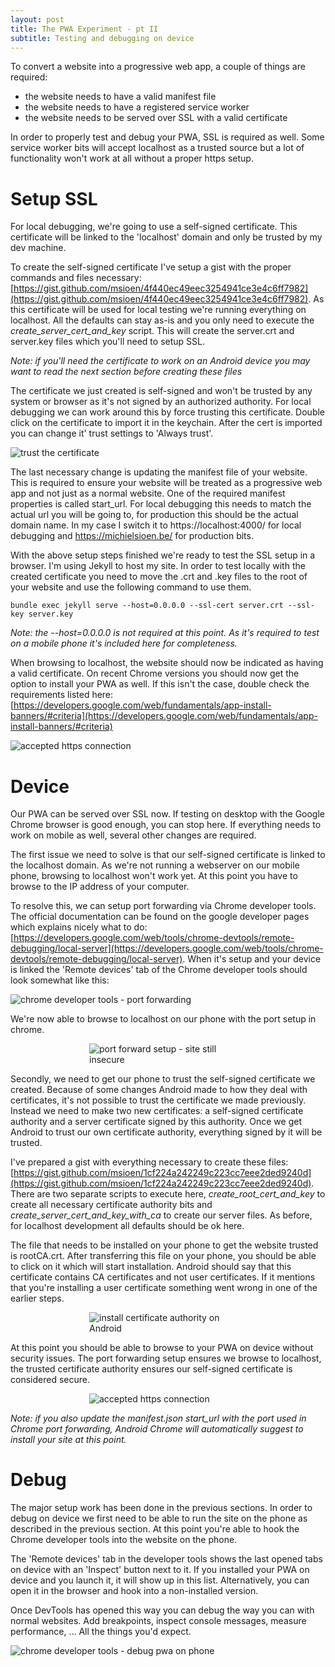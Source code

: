 ```yaml
---
layout: post
title: The PWA Experiment - pt II
subtitle: Testing and debugging on device
---
```


To convert a website into a progressive web app, a couple of things are required:

- the website needs to have a valid manifest file
- the website needs to have a registered service worker
- the website needs to be served over SSL with a valid certificate

In order to properly test and debug your PWA, SSL is required as well. Some service worker bits will accept localhost as a trusted source but a lot of functionality won't work at all without a proper https setup.

# Setup SSL

For local debugging, we're going to use a self-signed certificate. This certificate will be linked to the 'localhost' domain and only be trusted by my dev machine.

To create the self-signed certificate I've setup a gist with the proper commands and files necessary: [https://gist.github.com/msioen/4f440ec49eec3254941ce3e4c6ff7982](https://gist.github.com/msioen/4f440ec49eec3254941ce3e4c6ff7982). As this certificate will be used for local testing we're running everything on localhost. All the defaults can stay as-is and you only need to execute the *create_server_cert_and_key* script. This will create the server.crt and server.key files which you'll need to setup SSL.

_Note: if you'll need the certificate to work on an Android device you may want to read the next section before creating these files_

The certificate we just created is self-signed and won't be trusted by any system or browser as it's not signed by an authorized authority. For local debugging we can work around this by force trusting this certificate. Double click on the certificate to import it in the keychain. After the cert is imported you can change it' trust settings to 'Always trust'.

![](/img/pwa-setup-trust.png "trust the certificate")

The last necessary change is updating the manifest file of your website. This is required to ensure your website will be treated as a progressive web app and not just as a normal website. One of the required manifest properties is called start_url. For local debugging this needs to match the actual url you will be going to, for production this should be the actual domain name. In my case I switch it to https://localhost:4000/ for local debugging and https://michielsioen.be/ for production bits.

With the above setup steps finished we're ready to test the SSL setup in a browser. I'm using Jekyll to host my site. In order to test locally with the created certificate you need to move the .crt and .key files to the root of your website and use the following command to use them.

```
bundle exec jekyll serve --host=0.0.0.0 --ssl-cert server.crt --ssl-key server.key
```

_Note: the --host=0.0.0.0 is not required at this point. As it's required to test on a mobile phone it's included here for completeness._

When browsing to localhost, the website should now be indicated as having a valid certificate. On recent Chrome versions you should now get the option to install your PWA as well. If this isn't the case, double check the requirements listed here: [https://developers.google.com/web/fundamentals/app-install-banners/#criteria](https://developers.google.com/web/fundamentals/app-install-banners/#criteria)

![](/img/pwa-setup-secured.png "accepted https connection")

# Device

Our PWA can be served over SSL now. If testing on desktop with the Google Chrome browser is good enough, you can stop here. If everything needs to work on mobile as well, several other changes are required.

The first issue we need to solve is that our self-signed certificate is linked to the localhost domain. As we're not running a webserver on our mobile phone, browsing to localhost won't work yet. At this point you have to browse to the IP address of your computer.

To resolve this, we can setup port forwarding via Chrome developer tools. The official documentation can be found on the google developer pages which explains nicely what to do: [https://developers.google.com/web/tools/chrome-devtools/remote-debugging/local-server](https://developers.google.com/web/tools/chrome-devtools/remote-debugging/local-server). When it's setup and your device is linked the 'Remote devices' tab of the Chrome developer tools should look somewhat like this:

![](/img/chrome-port-forwarding.png "chrome developer tools - port forwarding")

We're now able to browse to localhost on our phone with the port setup in chrome.

<img src="/img/android-localhost-insecure.png" title="port forward setup - site still insecure" style="max-width: 50%; display: block; margin-right: auto; margin-left: auto;" />

Secondly, we need to get our phone to trust the self-signed certificate we created. Because of some changes Android made to how they deal with certificates, it's not possible to trust the certificate we made previously. Instead we need to make two new certificates: a self-signed certificate authority and a server certificate signed by this authority. Once we get Android to trust our own certificate authority, everything signed by it will be trusted.

I've prepared a gist with everything necessary to create these files: [https://gist.github.com/msioen/1cf224a242249c223cc7eee2ded9240d](https://gist.github.com/msioen/1cf224a242249c223cc7eee2ded9240d). There are two separate scripts to execute here, *create_root_cert_and_key* to create all necessary certificate authority bits and *create_server_cert_and_key_with_ca* to create our server files. As before, for localhost development all defaults should be ok here.

The file that needs to be installed on your phone to get the website trusted is rootCA.crt. After transferring this file on your phone, you should be able to click on it which will start installation. Android should say that this certificate contains CA certificates and not user certificates. If it mentions that you're installing a user certificate something went wrong in one of the earlier steps.

<img src="/img/android-install-ca.png" title="install certificate authority on Android" style="max-width: 50%; display: block; margin-right: auto; margin-left: auto;" />

At this point you should be able to browse to your PWA on device without security issues. The port forwarding setup ensures we browse to localhost, the trusted certificate authority ensures our self-signed certificate is considered secure.

<img src="/img/pwa-device-secured.png" title="accepted https connection" style="max-width: 50%; display: block; margin-right: auto; margin-left: auto;" />

_Note: if you also update the manifest.json start_url with the port used in Chrome port forwarding, Android Chrome will automatically suggest to install your site at this point._

# Debug

The major setup work has been done in the previous sections. In order to debug on device we first need to be able to run the site on the phone as described in the previous section. At this point you're able to hook the Chrome developer tools into the website on the phone.

The 'Remote devices' tab in the developer tools shows the last opened tabs on device with an 'Inspect' button next to it. If you installed your PWA on device and you launch it, it will show up in this list. Alternatively, you can open it in the browser and hook into a non-installed version.

Once DevTools has opened this way you can debug the way you can with normal websites. Add breakpoints, inspect console messages, measure performance, ... All the things you'd expect.

![](/img/pwa-devtools.png "chrome developer tools - debug pwa on phone")


<br />
<br />

